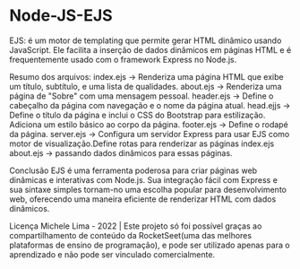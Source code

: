 # Node-JS-EJS
<!-- Maravilhoso curso ministrado pela instrutora Jakeliny Gracielly da Rockeseat, onde aborda como o Javascript constroi o HTML com o Node 
e o Express. Fantástica iniciativa da Rocketseat só tenha a agradecer o ensinamento, muita gratidão S2.

Observação: Foram criadas 2 pastas, 1 chamada "partials" onde consta os arquivos ; footer.ejs, head.ejs e header.ejs.
Na 2a. pasta "pages" inclui os arquivos ; about.ejs e index.ejs -->


EJS:  é um motor de templating que permite gerar HTML dinâmico usando JavaScript. Ele facilita a inserção de dados dinâmicos em páginas HTML e é frequentemente usado com o framework Express no Node.js.



Resumo dos arquivos:
index.ejs -> Renderiza uma página HTML que exibe um título, subtítulo, e uma lista de qualidades.
about.ejs -> Renderiza uma página de "Sobre" com uma mensagem pessoal.
header.ejs -> Define o cabeçalho da página com navegação e o nome da página atual.
head.ejjs -> Define o título da página e inclui o CSS do Bootstrap para estilização. Adiciona um estilo básico ao corpo da página.
footer.ejs -> Define o rodapé da página.
server.ejs -> Configura um servidor Express para usar EJS como motor de visualização.Define rotas para renderizar as páginas index.ejs about.ejs -> passando dados dinâmicos para essas páginas.



Conclusão
EJS é uma ferramenta poderosa para criar páginas web dinâmicas e interativas com Node.js. Sua integração fácil com Express e sua sintaxe simples tornam-no uma escolha popular para desenvolvimento web, oferecendo uma maneira eficiente de renderizar HTML com dados dinâmicos.


Licença
Michele Lima - 2022 | Este projeto só foi possível graças ao compartilhamento de conteúdo da RocketSeet(uma das melhores plataformas de ensino de programação), e pode ser utilizado apenas para o aprendizado e não pode ser vinculado comercialmente.
